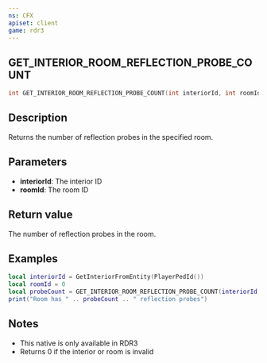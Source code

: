 ```yaml
---
ns: CFX
apiset: client
game: rdr3
---
```

## GET_INTERIOR_ROOM_REFLECTION_PROBE_COUNT

```c
int GET_INTERIOR_ROOM_REFLECTION_PROBE_COUNT(int interiorId, int roomId);
```

## Description

Returns the number of reflection probes in the specified room.

## Parameters

* **interiorId**: The interior ID
* **roomId**: The room ID

## Return value

The number of reflection probes in the room.

## Examples

```lua
local interiorId = GetInteriorFromEntity(PlayerPedId())
local roomId = 0
local probeCount = GET_INTERIOR_ROOM_REFLECTION_PROBE_COUNT(interiorId, roomId)
print("Room has " .. probeCount .. " reflection probes")
```

## Notes

- This native is only available in RDR3
- Returns 0 if the interior or room is invalid
